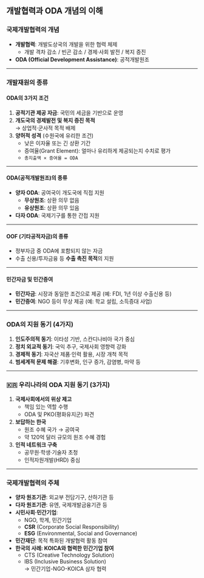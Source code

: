 ## 개발협력과 ODA 개념의 이해

### 국제개발협력의 개념

- **개발협력**: 개발도상국의 개발을 위한 협력 체제
  - 개발 격차 감소 / 빈곤 감소 / 경제·사회 발전 / 복지 증진
- **ODA (Official Development Assistance)**: 공적개발원조

---

### 개발재원의 종류

#### ODA의 3가지 조건

1. **공적기관 제공 자금**: 국민의 세금을 기반으로 운영
2. **개도국의 경제발전 및 복지 증진 목적**  
   → 상업적·군사적 목적 배제
3. **양허적 성격** (수원국에 유리한 조건)
   - 낮은 이자율 또는 긴 상환 기간
   - 증여율(Grant Element): 얼마나 유리하게 제공되는지 수치로 평가
   - `총지출액 × 증여율 = ODA`

---

#### ODA(공적개발원조)의 종류

- **양자 ODA**: 공여국이 개도국에 직접 지원
  - **무상원조**: 상환 의무 없음
  - **유상원조**: 상환 의무 있음
- **다자 ODA**: 국제기구를 통한 간접 지원

---

#### OOF (기타공적자금)의 종류

- 정부자금 중 ODA에 포함되지 않는 자금
- 수출 신용/투자금융 등 **수출 촉진 목적**의 지원

---

#### 민간자금 및 민간증여

- **민간자금**: 시장과 동일한 조건으로 제공 (예: FDI, 1년 이상 수출신용 등)
- **민간증여**: NGO 등이 무상 제공 (예: 학교 설립, 소득증대 사업)

---

### ODA의 지원 동기 (4가지)

1. **인도주의적 동기**: 이타성 기반, 스칸디나비아 국가 중심
2. **정치 외교적 동기**: 국익 추구, 국제사회 영향력 강화
3. **경제적 동기**: 자국산 제품·인력 활용, 시장 개척 목적
4. **범세계적 문제 해결**: 기후변화, 인구 증가, 감염병, 마약 등

---

### 🇰🇷 우리나라의 ODA 지원 동기 (3가지)

1. **국제사회에서의 위상 제고**  
   - 책임 있는 역할 수행  
   - ODA 및 PKO(평화유지군) 파견
2. **보답하는 한국**  
   - 원조 수혜 국가 → 공여국  
   - 약 120억 달러 규모의 원조 수혜 경험
3. **인적 네트워크 구축**  
   - 공무원·학생·기술자 초청  
   - 인적자원개발(HRD) 중심

---

### 국제개발협력의 주체

- **양자 원조기관**: 외교부 전담기구, 산하기관 등
- **다자 원조기관**: 유엔, 국제개발금융기관 등
- **시민사회·민간기업**:  
  - NGO, 학계, 민간기업  
  - **CSR** (Corporate Social Responsibility)  
  - **ESG** (Environmental, Social and Governance)
- **민간재단**: 목적 특화된 개발협력 활동 참여
- **한국의 사례: KOICA와 협력한 민간기업 참여**
  - CTS (Creative Technology Solution)
  - IBS (Inclusive Business Solution)  
    → 민간기업-NGO-KOICA 삼자 협력

